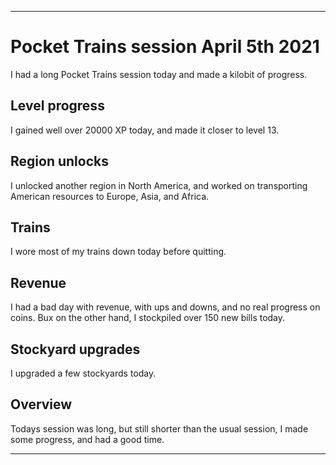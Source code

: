 
***

# Pocket Trains session April 5th 2021

I had a long Pocket Trains session today and made a kilobit of progress.

## Level progress

I gained well over 20000 XP today, and made it closer to level 13.

## Region unlocks

I unlocked another region in North America, and worked on transporting American resources to Europe, Asia, and Africa.

## Trains

I wore most of my trains down today before quitting.

## Revenue

I had a bad day with revenue, with ups and downs, and no real progress on coins. Bux on the other hand, I stockpiled over 150 new bills today.

## Stockyard upgrades

I upgraded a few stockyards today.

## Overview

Todays session was long, but still shorter than the usual session, I made some progress, and had a good time.

***
